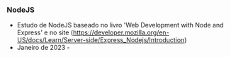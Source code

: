 ### NodeJS
 - Estudo de NodeJS baseado no livro 'Web Development with Node and Express' e no site (https://developer.mozilla.org/en-US/docs/Learn/Server-side/Express_Nodejs/Introduction)
 - Janeiro de 2023 - 
